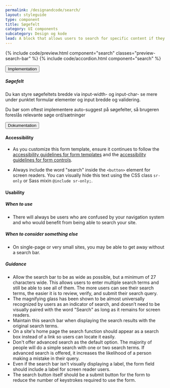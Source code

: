 ```yaml
---
permalink: /designandcode/search/
layout: styleguide
type: component
title: Søgefelt
category: UI components
subcategory: Design og kode
lead: A block that allows users to search for specific content if they know what search terms to use or can’t find desired content in the main navigation
---
```


{% include code/preview.html component="search" classes="preview-search-bar" %}
{% include code/accordion.html component="search" %}
<div class="accordion-bordered">
  <button class="button-unstyled accordion-button"
    aria-expanded="false" aria-controls="search-code-documentation">
    Implementation
  </button>
  <div id="search-code-documentation" class="accordion-content">
    <h5>Søgefelt</h5>
    <p>Du kan styre søgefeltets bredde via input-width- og input-char- se mere under punktet formular elementer og input bredde og validering.</p>
    <p>Du bør som oftest implementere auto-suggest på søgefelter, så brugeren foreslås relevante søge ord/sætninger</p>
  </div>
</div>

<div class="accordion-bordered">
  <button class="button-unstyled accordion-button"
      aria-expanded="true" aria-controls="search-bar-docs">
    Dokumentation
  </button>
  <div id="search-bar-docs" aria-hidden="false" class="accordion-content">
    <h4 class="heading">Accessibility</h4>
    <ul class="content-list">
      <li>As you customize this form template, ensure it continues to follow the <a href="{{ site.baseurl }}/form-templates/">accessibility guidelines for form templates</a> and the <a href="{{ site.baseurl }}/form-controls/">accessibility guidelines for form controls</a>.</li>
    </ul>
    <ul class="content-list">
      <li>Always include the word "search" inside the <code>&lt;button&gt;</code> element for screen readers. You can visually hide this text using the CSS class <code>sr-only</code> or Sass mixin <code>@include sr-only;</code>.</li>
    </ul>
    <h4 class="heading">Usability</h4>
    <h5>When to use</h5>
    <ul class="content-list">
      <li>There will always be users who are confused by your navigation system and who would benefit from being able to search your site.</li>
    </ul>
    <h5>When to consider something else</h5>
    <ul class="content-list">
      <li>On single-page or very small sites, you may be able to get away without a search bar.</li>
    </ul>
    <h5>Guidance</h5>
    <ul class="content-list">
      <li>Allow the search bar to be as wide as possible, but a minimum of 27 characters wide. This allows users to enter multiple search terms and still be able to see all of them. The more users can see their search terms, the easier it is to review, verify, and submit their search query.</li>
      <li>The magnifying glass has been shown to be almost universally recognized by users as an indicator of search, and doesn’t need to be visually paired with the word "Search" as long as it remains for screen readers.</li>
      <li>Maintain this search bar when displaying the search results with the original search terms.</li>
      <li>On a site's home page the search function should appear as a search box instead of a link so users can locate it easily.</li>
      <li>Don't offer advanced search as the default option. The majority of people will do a simple search with one or two search terms. If advanced search is offered, it increases the likelihood of a person making a mistake in their query.</li>
      <li>Even if the search bar isn't visually displaying a label, the form field should include a label for screen reader users.</li>
      <li>The search button itself should be a submit button for the form to reduce the number of keystrokes required to use the form.</li>
    </ul>
  </div>
</div>
